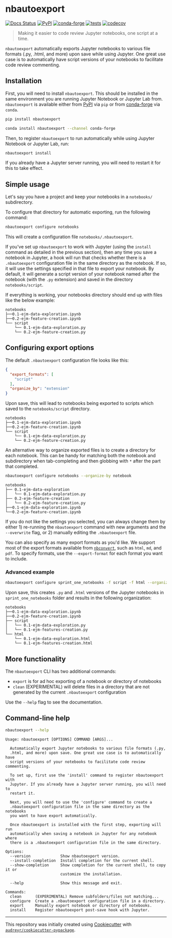 # nbautoexport

[![Docs Status](https://img.shields.io/badge/docs-latest-blueviolet)](https://nbautoexport.drivendata.org/)
[![PyPI](https://img.shields.io/pypi/v/nbautoexport.svg)](https://pypi.org/project/nbautoexport/)
[![conda-forge](https://img.shields.io/conda/vn/conda-forge/nbautoexport.svg)](https://anaconda.org/conda-forge/nbautoexport)
[![tests](https://github.com/drivendataorg/nbautoexport/workflows/tests/badge.svg?branch=master)](https://github.com/drivendataorg/nbautoexport/actions?query=workflow%3Atests+branch%3Amaster)
[![codecov](https://codecov.io/gh/drivendataorg/nbautoexport/branch/master/graph/badge.svg)](https://codecov.io/gh/drivendataorg/nbautoexport)

> Making it easier to code review Jupyter notebooks, one script at a time.

`nbautoexport` automatically exports Jupyter notebooks to various file formats (.py, .html, and more) upon save while using Jupyter. One great use case is to automatically have script versions of your notebooks to facilitate code review commenting.

## Installation

First, you will need to install `nbautoexport`. This should be installed in the same environment you are running Jupyter Notebook or Jupyter Lab from. `nbautoexport` is available either from [PyPI](https://pypi.org/project/nbautoexport/) via `pip` or from [conda-forge](https://github.com/conda-forge/nbautoexport-feedstock) via `conda`.

```bash
pip install nbautoexport
```

```bash
conda install nbautoexport --channel conda-forge
```

Then, to register `nbautoexport` to run automatically while using Jupyter Notebook or Jupyter Lab, run:

```bash
nbautoexport install
```

If you already have a Jupyter server running, you will need to restart it for this to take effect.

## Simple usage

Let's say you have a project and keep your notebooks in a `notebooks/` subdirectory.

To configure that directory for automatic exporting, run the following command:

```bash
nbautoexport configure notebooks
```

This will create a configuration file `notebooks/.nbautoexport`.

If you've set up `nbautoexport` to work with Jupyter (using the `install` command as detailed in the previous section), then any time you save a notebook in Jupyter, a hook will run that checks whether there is a `.nbautoexport` configuration file in the same directory as the notebook. If so, it will use the settings specified in that file to export your notebook. By default, it will generate a script version of your notebook named after the notebook (with the `.py` extension) and saved in the directory `notebooks/script`.

If everything is working, your notebooks directory should end up with files like the below example:

```text
notebooks
├──0.1-ejm-data-exploration.ipynb
├──0.2-ejm-feature-creation.ipynb
└── script
    └── 0.1-ejm-data-exploration.py
    └── 0.2-ejm-feature-creation.py
```

## Configuring export options

The default `.nbautoexport` configuration file looks like this:

```json
{
  "export_formats": [
    "script"
  ],
  "organize_by": "extension"
}
```

Upon save, this will lead to notebooks being exported to scripts which saved to the `notebooks/script` directory.

```text
notebooks
├──0.1-ejm-data-exploration.ipynb
├──0.2-ejm-feature-creation.ipynb
└── script
    └── 0.1-ejm-data-exploration.py
    └── 0.2-ejm-feature-creation.py
```

An alternative way to organize exported files is to create a directory for each notebook. This can be handy for matching both the notebook and subdirectory when tab-completing and then globbing with `*` after the part that completed.

```bash
nbautoexport configure notebooks --organize-by notebook
```

```text
notebooks
├── 0.1-ejm-data-exploration
│   └── 0.1-ejm-data-exploration.py
├── 0.2-ejm-feature-creation
│   └── 0.2-ejm-feature-creation.py
├──0.1-ejm-data-exploration.ipynb
└──0.2-ejm-feature-creation.ipynb
```

If you do not like the settings you selected, you can always change them by either 1) re-running the `nbautoexport` command with new arguments and the `--overwrite` flag, or 2) manually editing the `.nbautoexport` file.

You can also specify as many export formats as you'd like. We support most of the export formats available from [`nbconvert`](https://nbconvert.readthedocs.io/en/latest/), such as `html`, `md`, and `pdf`. To specify formats, use the `--export-format` for each format you want to include.


### Advanced example

```bash
nbautoexport configure sprint_one_notebooks -f script -f html --organize-by extension
```

Upon save, this creates `.py` and `.html` versions of the Jupyter notebooks in `sprint_one_notebooks` folder and results in the following organization:

```text
notebooks
├──0.1-ejm-data-exploration.ipynb
├──0.2-ejm-feature-creation.ipynb
├── script
│   └── 0.1-ejm-data-exploration.py
│   └── 0.1-ejm-features-creation.py
└── html
    └── 0.1-ejm-data-exploration.html
    └── 0.1-ejm-features-creation.html
```

## More functionality

The `nbautoexport` CLI has two additional commands:

- `export` is for ad hoc exporting of a notebook or directory of notebooks
- `clean` (EXPERIMENTAL) will delete files in a directory that are not generated by the current `.nbautoexport` configuration

Use the `--help` flag to see the documentation.

## Command-line help

```bash
nbautoexport --help
```

```text
Usage: nbautoexport [OPTIONS] COMMAND [ARGS]...

  Automatically export Jupyter notebooks to various file formats (.py,
  .html, and more) upon save. One great use case is to automatically have
  script versions of your notebooks to facilitate code review commenting.

  To set up, first use the 'install' command to register nbautoexport with
  Jupyter. If you already have a Jupyter server running, you will need to
  restart it.

  Next, you will need to use the 'configure' command to create a
  .nbautoexport configuration file in the same directory as the notebooks
  you want to have export automatically.

  Once nbautoexport is installed with the first step, exporting will run
  automatically when saving a notebook in Jupyter for any notebook where
  there is a .nbautoexport configuration file in the same directory.

Options:
  --version             Show nbautoexport version.
  --install-completion  Install completion for the current shell.
  --show-completion     Show completion for the current shell, to copy it or
                        customize the installation.

  --help                Show this message and exit.

Commands:
  clean      (EXPERIMENTAL) Remove subfolders/files not matching...
  configure  Create a .nbautoexport configuration file in a directory.
  export     Manually export notebook or directory of notebooks.
  install    Register nbautoexport post-save hook with Jupyter.
```

---

This repository was initially created using [Cookiecutter](https://github.com/audreyr/cookiecutter) with [`audreyr/cookiecutter-pypackage`](https://github.com/audreyr/cookiecutter-pypackage).

